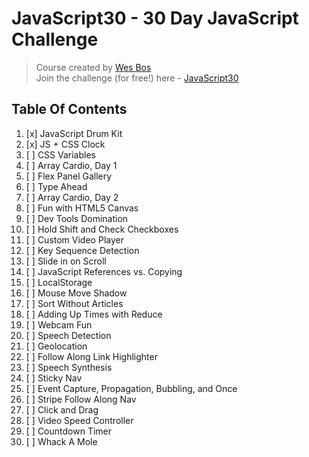 # JavaScript30 - 30 Day JavaScript Challenge

> Course created by [Wes Bos](https://github.com/wesbos)  
> Join the challenge (for free!) here - [JavaScript30](https://javascript30.com/account)

## Table Of Contents

1. [x] JavaScript Drum Kit
2. [x] JS + CSS Clock
3. [ ] CSS Variables
4. [ ] Array Cardio, Day 1
5. [ ] Flex Panel Gallery
6. [ ] Type Ahead
7. [ ] Array Cardio, Day 2
8. [ ] Fun with HTML5 Canvas
9. [ ] Dev Tools Domination
10. [ ] Hold Shift and Check Checkboxes
11. [ ] Custom Video Player
12. [ ] Key Sequence Detection
13. [ ] Slide in on Scroll
14. [ ] JavaScript References vs. Copying
15. [ ] LocalStorage
16. [ ] Mouse Move Shadow
17. [ ] Sort Without Articles
18. [ ] Adding Up Times with Reduce
19. [ ] Webcam Fun
20. [ ] Speech Detection
21. [ ] Geolocation
22. [ ] Follow Along Link Highlighter
23. [ ] Speech Synthesis
24. [ ] Sticky Nav
25. [ ] Event Capture, Propagation, Bubbling, and Once
26. [ ] Stripe Follow Along Nav
27. [ ] Click and Drag
28. [ ] Video Speed Controller
29. [ ] Countdown Timer
30. [ ] Whack A Mole